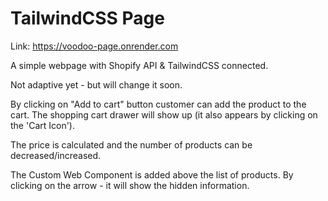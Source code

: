 # TailwindCSS Page

Link: https://voodoo-page.onrender.com

A simple webpage with Shopify API & TailwindCSS connected. 

Not adaptive yet - but will change it soon.

By clicking on "Add to cart" button customer can add the product to the cart. The shopping cart drawer will show up (it also appears by clicking on the 'Cart Icon').

The price is calculated and the number of products can be decreased/increased.

The Custom Web Component is added above the list of products. By clicking on the arrow - it will show the hidden information. 
